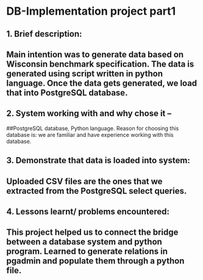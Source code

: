 # DB-Implementation project part1
## 1. Brief description:
## Main intention was to generate data based on Wisconsin benchmark specification. The data is generated using script written in python language. Once the data gets generated, we load that into PostgreSQL database.

## 2. System working with and why chose it –
##PostgreSQL database, Python language. Reason for choosing this database is: we are familiar and have experience working with this database.  

## 3. Demonstrate that data is loaded into system:
## Uploaded CSV files are the ones that we extracted from the PostgreSQL select queries.   

## 4. Lessons learnt/ problems encountered:
## This project helped us to connect the bridge between a database system and python program. Learned to generate relations in pgadmin and populate them through a python file.
